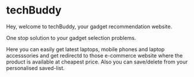 # techBuddy

Hey, welcome to techBuddy, your gadget recommendation website. 

One stop solution to your gadget selection problems.


Here you can easily get latest laptops, mobile phones and laptop accesssories and get redirectd to those e-commerce website where the product is available at cheapest price.
Also you can save/delete from your personalised saved-list.
